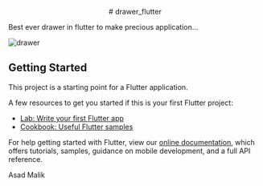 <p align="center">
# drawer_flutter
  </p>

Best ever drawer in flutter to make precious application...

![drawer](https://user-images.githubusercontent.com/36697784/108592442-b50d5700-738f-11eb-82d2-ec24a8a0026a.png)


## Getting Started

This project is a starting point for a Flutter application.

A few resources to get you started if this is your first Flutter project:

- [Lab: Write your first Flutter app](https://flutter.dev/docs/get-started/codelab)
- [Cookbook: Useful Flutter samples](https://flutter.dev/docs/cookbook)

For help getting started with Flutter, view our
[online documentation](https://flutter.dev/docs), which offers tutorials,
samples, guidance on mobile development, and a full API reference.

Asad Malik
